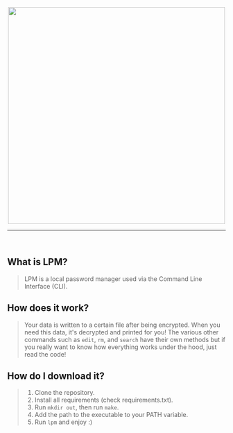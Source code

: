 <div align="center">
	<img src="https://github.com/itsamedood/LPM/assets/74739472/d22cffc8-58e9-43bc-958c-bf84dcbd3e21" width="500"><hr>
</div><br>

## What is LPM?
> LPM is a local password manager used via the Command Line Interface (CLI).
>

## How does it work?
> Your data is written to a certain file after being encrypted. When you need this data, it's decrypted and printed for you! The various other commands such as `edit`, `rm`, and `search` have their own methods but if you really want to know how everything works under the hood, just read the code!

## How do I download it?
> 1) Clone the repository.
> 2) Install all requirements (check requirements.txt).
> 3) Run `mkdir out`, then run `make`.
> 5) Add the path to the executable to your PATH variable.
> 6) Run `lpm` and enjoy :)
